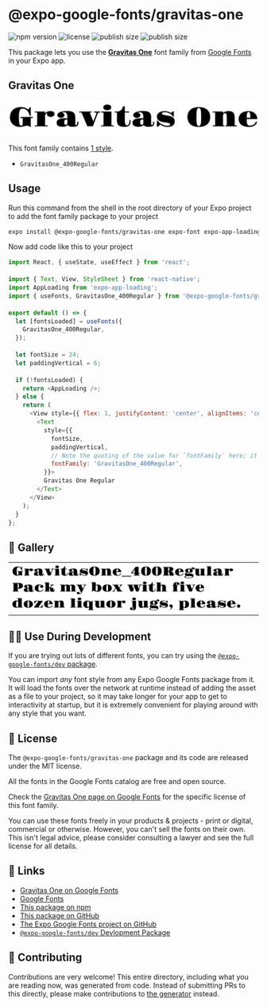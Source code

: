 # @expo-google-fonts/gravitas-one

![npm version](https://flat.badgen.net/npm/v/@expo-google-fonts/gravitas-one)
![license](https://flat.badgen.net/github/license/expo/google-fonts)
![publish size](https://flat.badgen.net/packagephobia/install/@expo-google-fonts/gravitas-one)
![publish size](https://flat.badgen.net/packagephobia/publish/@expo-google-fonts/gravitas-one)

This package lets you use the [**Gravitas One**](https://fonts.google.com/specimen/Gravitas+One) font family from [Google Fonts](https://fonts.google.com/) in your Expo app.

## Gravitas One

![Gravitas One](./font-family.png)

This font family contains [1 style](#-gallery).

- `GravitasOne_400Regular`

## Usage

Run this command from the shell in the root directory of your Expo project to add the font family package to your project
```sh
expo install @expo-google-fonts/gravitas-one expo-font expo-app-loading
```

Now add code like this to your project
```js
import React, { useState, useEffect } from 'react';

import { Text, View, StyleSheet } from 'react-native';
import AppLoading from 'expo-app-loading';
import { useFonts, GravitasOne_400Regular } from '@expo-google-fonts/gravitas-one';

export default () => {
  let [fontsLoaded] = useFonts({
    GravitasOne_400Regular,
  });

  let fontSize = 24;
  let paddingVertical = 6;

  if (!fontsLoaded) {
    return <AppLoading />;
  } else {
    return (
      <View style={{ flex: 1, justifyContent: 'center', alignItems: 'center' }}>
        <Text
          style={{
            fontSize,
            paddingVertical,
            // Note the quoting of the value for `fontFamily` here; it expects a string!
            fontFamily: 'GravitasOne_400Regular',
          }}>
          Gravitas One Regular
        </Text>
      </View>
    );
  }
};

```

## 🔡 Gallery


||||
|-|-|-|
|![GravitasOne_400Regular](./GravitasOne_400Regular.ttf.png)||||


## 👩‍💻 Use During Development

If you are trying out lots of different fonts, you can try using the [`@expo-google-fonts/dev` package](https://github.com/expo/google-fonts/tree/master/font-packages/dev#readme).

You can import *any* font style from any Expo Google Fonts package from it. It will load the fonts
over the network at runtime instead of adding the asset as a file to your project, so it may take longer
for your app to get to interactivity at startup, but it is extremely convenient
for playing around with any style that you want.

## 📖 License

The `@expo-google-fonts/gravitas-one` package and its code are released under the MIT license.

All the fonts in the Google Fonts catalog are free and open source.

Check the [Gravitas One page on Google Fonts](https://fonts.google.com/specimen/Gravitas+One) for the specific license of this font family.

You can use these fonts freely in your products & projects - print or digital, commercial or otherwise. However, you can't sell the fonts on their own. This isn't legal advice, please consider consulting a lawyer and see the full license for all details.

## 🔗 Links

- [Gravitas One on Google Fonts](https://fonts.google.com/specimen/Gravitas+One)
- [Google Fonts](https://fonts.google.com/)
- [This package on npm](https://www.npmjs.com/package/@expo-google-fonts/gravitas-one)
- [This package on GitHub](https://github.com/expo/google-fonts/tree/master/font-packages/gravitas-one)
- [The Expo Google Fonts project on GitHub](https://github.com/expo/google-fonts)
- [`@expo-google-fonts/dev` Devlopment Package](https://github.com/expo/google-fonts/tree/master/font-packages/dev)

## 🤝 Contributing

Contributions are very welcome! This entire directory, including what you are reading now, was generated from code. Instead of submitting PRs to this directly, please make contributions to [the generator](https://github.com/expo/google-fonts/tree/master/packages/generator) instead.
